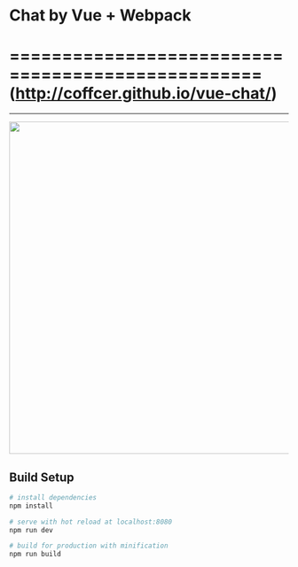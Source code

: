 # Chat by Vue + Webpack
==================================================
(http://coffcer.github.io/vue-chat/)
==================================================
--------------------------------------------------
<img width="600" src="https://github.com/Coffcer/vue-chat/blob/master/intro.jpg">

## Build Setup

``` bash
# install dependencies
npm install

# serve with hot reload at localhost:8080
npm run dev

# build for production with minification
npm run build
```
